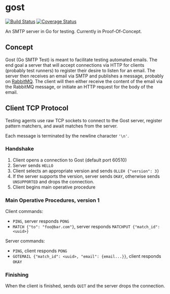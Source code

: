 gost
====

[![Build Status](https://travis-ci.org/robmcl4/gost.svg)](https://travis-ci.org/robmcl4/gost) [![Coverage Status](https://coveralls.io/repos/robmcl4/gost/badge.svg?branch=master&service=github)](https://coveralls.io/github/robmcl4/gost?branch=master)

An SMTP server in Go for testing. Currently in Proof-Of-Concept.

Concept
-------

Gost (Go SMTP Test) is meant to facilitate testing automated emails. The end
goal a server that will accept connections via HTTP for clients (probably test
runners) to register their desire to listen for an email. The server then
receives an email via SMTP and publishes a message, probably on
[RabbitMQ](https://www.rabbitmq.com/). The client will then either receive the
content of the email via the RabbitMQ message, or initiate an HTTP request for
the body of the email.

Client TCP Protocol
-------------------

Testing agents use raw TCP sockets to connect to the Gost server, register
pattern matchers, and await matches from the server.

Each message is terminated by the newline character `'\n'`.

### Handshake

1. Client opens a connection to Gost (default port 60510)
2. Server sends `HELLO`
3. Client selects an appropriate version and sends `OLLEH {"version": 3}`
4. If the server supports the version, server sends `OKAY`, otherwise sends
   `UNSUPPORTED` and drops the connection.
5. Client begins main operative procedure

### Main Operative Procedures, version 1

Client commands:

* `PING`, server responds `PONG`
* `MATCH {"to": "foo@bar.com"}`, server responds `MATCHPUT {"match_id": <uuid>}`

Server commands:

* `PING`, client responds `PONG`
* `GOTEMAIL {"match_id": <uuid>, "email": {email...}}`, client responds `OKAY`

### Finishing

When the client is finished, sends `QUIT` and the server
drops the connection.
